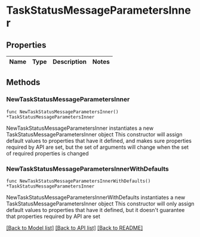 # TaskStatusMessageParametersInner

## Properties

Name | Type | Description | Notes
------------ | ------------- | ------------- | -------------

## Methods

### NewTaskStatusMessageParametersInner

`func NewTaskStatusMessageParametersInner() *TaskStatusMessageParametersInner`

NewTaskStatusMessageParametersInner instantiates a new TaskStatusMessageParametersInner object
This constructor will assign default values to properties that have it defined,
and makes sure properties required by API are set, but the set of arguments
will change when the set of required properties is changed

### NewTaskStatusMessageParametersInnerWithDefaults

`func NewTaskStatusMessageParametersInnerWithDefaults() *TaskStatusMessageParametersInner`

NewTaskStatusMessageParametersInnerWithDefaults instantiates a new TaskStatusMessageParametersInner object
This constructor will only assign default values to properties that have it defined,
but it doesn't guarantee that properties required by API are set


[[Back to Model list]](../README.md#documentation-for-models) [[Back to API list]](../README.md#documentation-for-api-endpoints) [[Back to README]](../README.md)


